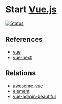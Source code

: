 # Start [Vue.js]

[Vue.js]: http://vuejs.org/

[![Status](https://img.shields.io/badge/Vue-next-brightgreen)](https://github.com/vuejs/vue-next)

## References

* [vue](https://github.com/vuejs/vue)
* [vue-next](https://github.com/vuejs/vue-next)

## Relations

* [awesome-vue](https://github.com/vuejs/awesome-vue)
* [element](https://github.com/ElemeFE/element)
* [vue-admin-beautiful](https://github.com/chuzhixin/vue-admin-beautiful)
